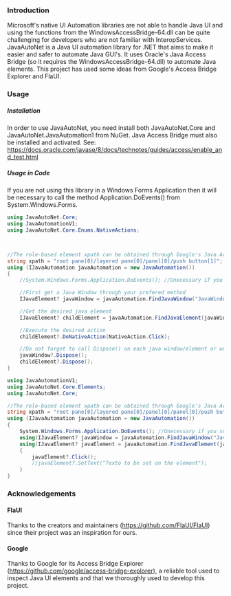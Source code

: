 ### Introduction
Microsoft's native UI Automation libraries are not able to handle Java UI and using the functions from the WindowsAccessBridge-64.dll can be quite challenging for developers who are not familiar with InteropServices.
JavaAutoNet is a Java UI automation library for .NET that aims to make it easier and safer to automate Java GUI's.
It uses Oracle's Java Access Bridge (so it requires the WindowsAccessBridge-64.dll) to automate Java elements.
This project has used some ideas from Google's Access Bridge Explorer and FlaUI.

### Usage
##### Installation
In order to use JavaAutoNet, you need install both JavaAutoNet.Core and JavaAutoNet.JavaAutomation1 from NuGet. 
Java Access Bridge must also be installed and activated. See: https://docs.oracle.com/javase/8/docs/technotes/guides/access/enable_and_test.html

##### Usage in Code
If you are not using this library in a Windows Forms Application then it will be necessary to call the method Application.DoEvents() from System.Windows.Forms.
 
```csharp
using JavaAutoNet.Core;
using JavaAutomationV1;
using JavaAutoNet.Core.Enums.NativeActions;



//The role-based element xpath can be obtained through Google's Java Access Bridge Explorer
string xpath = "root pane[0]/layered pane[0]/panel[0]/push button[1]";
using (IJavaAutomation javaAutomation = new JavaAutomation())
{
	//System.Windows.Forms.Application.DoEvents(); //Unecessary if you solution is a Windows Forms Application. IMPORTANT: Initialize JavaAutomation() BEFORE calling DoEvents()

	//First get a Java Window through your prefered method
	IJavaElement? javaWindow = javaAutomation.FindJavaWindow("JavaWindowName");

	//Get the desired java element
	IJavaElement? childElement = javaAutomation.FindJavaElement(javaWindow, xpath);

	//Execute the desired action
	childElement?.DoNativeAction(NativeAction.Click);

	//Do not forget to call Dispose() on each java window/element or wrap them with a using block
	javaWindow?.Dispose();
	childElement?.Dispose();
}
```

```csharp
using JavaAutomationV1;
using JavaAutoNet.Core.Elements;
using JavaAutoNet.Core;

//The role-based element xpath can be obtained through Google's Java Access Bridge Explorer
string xpath = "root pane[0]/layered pane[0]/panel[0]/panel[0]/push button[0]";
using (IJavaAutomation javaAutomation = new JavaAutomation())
{
    System.Windows.Forms.Application.DoEvents(); //Unecessary if you solution is a Windows Forms Application. IMPORTANT: Initialize JavaAutomation() BEFORE calling DoEvents()
    using(IJavaElement? javaWindow = javaAutomation.FindJavaWindow("JavaTest"))
    using(IJavaElement? javaElement = javaAutomation.FindJavaElement(javaWindow, xpath))
    {
        javaElement?.Click();
        //javaElement?.SetText("Texto to be set on the element");
    }
}
```

### Acknowledgements
#### FlaUI
Thanks to the creators and maintainers (https://github.com/FlaUI/FlaUI) since their project was an inspiration for ours.
#### Google
Thanks to Google for its Access Bridge Explorer (https://github.com/google/access-bridge-explorer), a reliable tool used to inspect Java UI elements and that we thoroughly used to develop this project.
